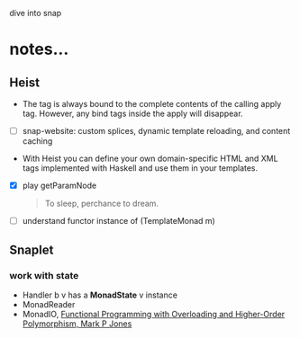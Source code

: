 dive into snap

# notes...

## Heist
  - The <content/> tag is always bound to the complete contents of the calling apply tag. 
    However, any bind tags inside the apply will disappear.
  - [ ] snap-website: custom splices, dynamic template reloading, and content caching
  - With Heist you can define your own domain-specific HTML and XML tags implemented 
    with Haskell and use them in your templates.
  - [X] play getParamNode
    > <speech author="Shakespeare">
    >   To sleep, perchance to dream.
    > </speech>
  - [ ] understand functor instance of (TemplateMonad m) 
## Snaplet

### work with state
  - Handler b v has a __MonadState__ v instance
  - MonadReader
  - MonadIO, [Functional Programming with Overloading and Higher-Order Polymorphism, Mark P Jones](http://web.cecs.pdx.edu/~mpj/) 
